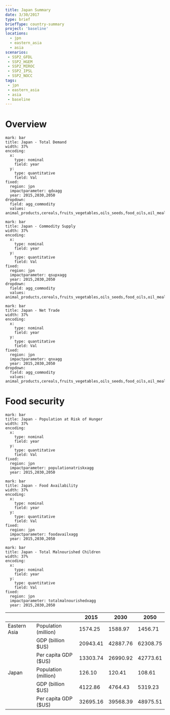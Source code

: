 ```yaml
---
title: Japan Summary
date: 3/30/2017
type: brief
briefType: country-summary
project: 'baseline'
locations:
  - jpn
  - eastern_asia
  - asia
scenarios:
 - SSP2_GFDL
 - SSP2_HGEM
 - SSP2_MIROC
 - SSP2_IPSL
 - SSP2_NOCC
tags:
 - jpn
 - eastern_asia
 - asia
 - baseline
---
```

# Overview 

```chart
mark: bar
title: Japan - Total Demand
width: 37%
encoding:
  x:
    type: nominal
    field: year
  y:
    type: quantitative
    field: Val
fixed:
  region: jpn
  impactparameter: qdxagg
  year: 2015,2030,2050
dropdown:
  field: agg_commodity
  values: animal_products,cereals,fruits_vegetables,oils_seeds,food_oils,oil_meals,other,pulses,roots_tubers,sugar
```

```chart
mark: bar
title: Japan - Commodity Supply
width: 37%
encoding:
  x:
    type: nominal
    field: year
  y:
    type: quantitative
    field: Val
fixed:
  region: jpn
  impactparameter: qsupxagg
  year: 2015,2030,2050
dropdown:
  field: agg_commodity
  values: animal_products,cereals,fruits_vegetables,oils_seeds,food_oils,oil_meals,other,pulses,roots_tubers,sugar
```

```chart
mark: bar
title: Japan - Net Trade
width: 37%
encoding:
  x:
    type: nominal
    field: year
  y:
    type: quantitative
    field: Val
fixed:
  region: jpn
  impactparameter: qnxagg
  year: 2015,2030,2050
dropdown:
  field: agg_commodity
  values: animal_products,cereals,fruits_vegetables,oils_seeds,food_oils,oil_meals,other,pulses,roots_tubers,sugar
```

# Food security

```chart
mark: bar
title: Japan - Population at Risk of Hunger
width: 37%
encoding:
  x:
    type: nominal
    field: year
  y:
    type: quantitative
    field: Val
fixed:
  region: jpn
  impactparameter: populationatriskxagg
  year: 2015,2030,2050
```

```chart
mark: bar
title: Japan - Food Availability
width: 37%
encoding:
  x:
    type: nominal
    field: year
  y:
    type: quantitative
    field: Val
fixed:
  region: jpn
  impactparameter: foodavailxagg
  year: 2015,2030,2050
```

```chart
mark: bar
title: Japan - Total Malnourished Children
width: 37%
encoding:
  x:
    type: nominal
    field: year
  y:
    type: quantitative
    field: Val
fixed:
  region: jpn
  impactparameter: totalmalnourishedxagg
  year: 2015,2030,2050
```

|   |   | 2015 | 2030 | 2050 |
|---|---|---|---|---|
| Eastern Asia | Population (million) | 1574.25 | 1588.97 | 1456.71 |
|  | GDP (billion $US) | 20943.41 | 42887.76 | 62308.75 |
|  | Per capita GDP ($US) | 13303.74 | 26990.92 | 42773.61 |
| Japan | Population (million) | 126.10 | 120.41 | 108.61 |
|  | GDP (billion $US) | 4122.86 | 4764.43 | 5319.23 |
|  | Per capita GDP ($US) | 32695.16| 39568.39| 48975.51|